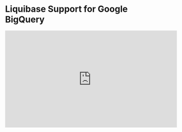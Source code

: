 # Liquibase Support for Google BigQuery

<iframe width="560" height="315" src="https://www.youtube.com/embed/657TZDHZqj4" frameborder="0" allow="accelerometer; autoplay; clipboard-write; encrypted-media; gyroscope; picture-in-picture" allowfullscreen></iframe>
